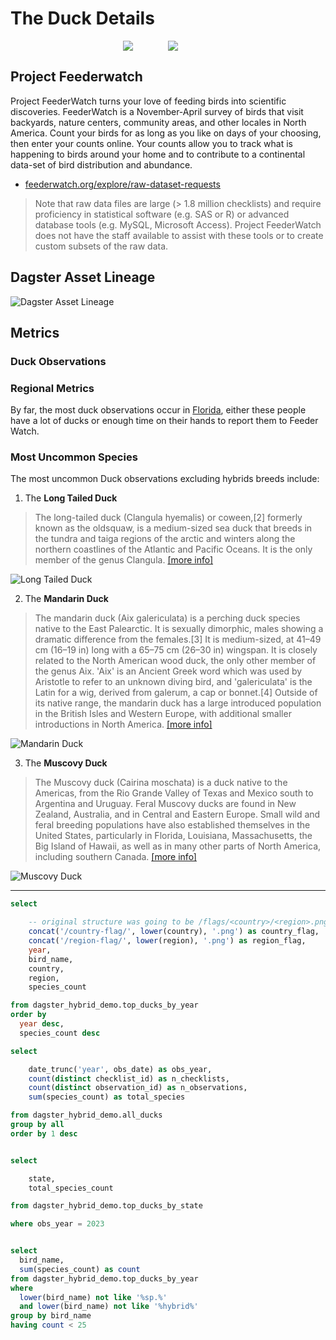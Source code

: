 # The Duck Details


<div style="display: flex; justify-content: center;">
  <img src="/logos/dagster.svg" style="flex: 1; max-width: 72px;">
  <img src="/logos/motherduck.svg" style="flex: 1; max-width: 72px;">
</div>


## Project Feederwatch

Project FeederWatch turns your love of feeding birds into scientific discoveries. FeederWatch is a November-April survey of birds that visit backyards, nature centers, community areas, and other locales in North America. Count your birds for as long as you like on days of your choosing, then enter your counts online. Your counts allow you to track what is happening to birds around your home and to contribute to a continental data-set of bird distribution and abundance.

- [feederwatch.org/explore/raw-dataset-requests](https://feederwatch.org/explore/raw-dataset-requests/)

> Note that raw data files are large (> 1.8 million checklists) and require proficiency in statistical software (e.g. SAS or R) or advanced database tools (e.g. MySQL, Microsoft Access). Project FeederWatch does not have the staff available to assist with these tools or to create custom subsets of the raw data.

## Dagster Asset Lineage

![Dagster Asset Lineage](/asset-graph.png)

## Metrics

### Duck Observations

<BigValue
    data={duck_counts}
    value='n_checklists'
    title='Num Checklists'
    sparkline='obs_year'
    width=250
/>

<BigValue
    data={duck_counts}
    value='n_observations'
    title='Num Observations'
    sparkline='obs_year'
    width=250
/>

<BigValue
    data={duck_counts}
    value='total_species'
    title='Num Species'
    sparkline='obs_year'
    width=250
/>

<BarChart 
    data={duck_counts} 
    x=obs_year
    y=n_observations 
/>

<DataTable data="{top_ducks_annually}" search="true" rows="10" >
  <Column id="country_flag" contentType=image height=30px />
  <Column id="region_flag" contentType=image height=30px />
  <Column id="country" align=left />
  <Column id="region" align=left />
  <Column id="year" align=left />
  <Column id="bird_name" align=left />
  <Column id="species_count" align=right contentType=colorscale scaleColor=green />
</DataTable>


### Regional Metrics

By far, the most duck observations occur in [Florida](https://en.wikipedia.org/wiki/Florida), either these people have a lot of ducks or enough time on their hands to report them to Feeder Watch.

<USMap
    data={ducks_by_state}
    state=state
    value=total_species_count
    legend=true
    abbreviations=true
    colorScale=red
    max=500
/>

### Most Uncommon Species

The most uncommon Duck observations excluding hybrids breeds include:

 1. The <strong>Long Tailed Duck</strong>

> The long-tailed duck (Clangula hyemalis) or coween,[2] formerly known as the oldsquaw, is a medium-sized sea duck that breeds in the tundra and taiga regions of the arctic and winters along the northern coastlines of the Atlantic and Pacific Oceans. It is the only member of the genus Clangula. [[more info]](https://en.wikipedia.org/wiki/Long-tailed_duck)

![Long Tailed Duck](/ducks/long-tailed-duck.jpg)

 2. The <strong>Mandarin Duck</strong> 

> The mandarin duck (Aix galericulata) is a perching duck species native to the East Palearctic. It is sexually dimorphic, males showing a dramatic difference from the females.[3] It is medium-sized, at 41–49 cm (16–19 in) long with a 65–75 cm (26–30 in) wingspan. It is closely related to the North American wood duck, the only other member of the genus Aix. 'Aix' is an Ancient Greek word which was used by Aristotle to refer to an unknown diving bird, and 'galericulata' is the Latin for a wig, derived from galerum, a cap or bonnet.[4] Outside of its native range, the mandarin duck has a large introduced population in the British Isles and Western Europe, with additional smaller introductions in North America. [[more info]](https://en.wikipedia.org/wiki/Mandarin_duck)

![Mandarin Duck](/ducks/mandarin-duck.jpg)

 3. The <strong>Muscovy Duck</strong> 

> The Muscovy duck (Cairina moschata) is a duck native to the Americas, from the Rio Grande Valley of Texas and Mexico south to Argentina and Uruguay. Feral Muscovy ducks are found in New Zealand, Australia, and in Central and Eastern Europe. Small wild and feral breeding populations have also established themselves in the United States, particularly in Florida, Louisiana, Massachusetts, the Big Island of Hawaii, as well as in many other parts of North America, including southern Canada. [[more info]](https://en.wikipedia.org/wiki/Muscovy_duck)

![Muscovy Duck](/ducks/muscovy-duck.jpg)

---

```sql top_ducks_annually
select

    -- original structure was going to be /flags/<country>/<region>.png, but this was causing issues :shrug:
    concat('/country-flag/', lower(country), '.png') as country_flag,
    concat('/region-flag/', lower(region), '.png') as region_flag,
    year,
    bird_name,
    country,
    region,
    species_count

from dagster_hybrid_demo.top_ducks_by_year
order by
  year desc,
  species_count desc
```


```sql duck_counts
select

    date_trunc('year', obs_date) as obs_year,
    count(distinct checklist_id) as n_checklists,
    count(distinct observation_id) as n_observations,
    sum(species_count) as total_species

from dagster_hybrid_demo.all_ducks
group by all
order by 1 desc
```

```sql ducks_by_state

select

    state,
    total_species_count

from dagster_hybrid_demo.top_ducks_by_state

where obs_year = 2023
```

```sql most_rare_species

select
  bird_name,
  sum(species_count) as count
from dagster_hybrid_demo.top_ducks_by_year
where
  lower(bird_name) not like '%sp.%'
  and lower(bird_name) not like '%hybrid%'
group by bird_name
having count < 25

```
